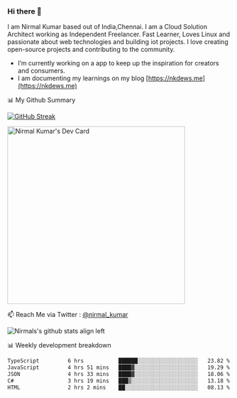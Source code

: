 ### Hi there 👋

 I am Nirmal Kumar based out of India,Chennai. I am a Cloud Solution Architect working as Independent Freelancer. Fast Learner, Loves Linux and passionate about web technologies and building iot projects. I love creating open-source projects and contributing to the community.

- I’m currently working on a app to keep up the inspiration for creators and consumers.
- I am documenting my learnings on my blog [https://nkdews.me](https://nkdews.me)


📊 My Github Summary

[![GitHub Streak](https://github-readme-streak-stats.herokuapp.com?user=nk-gears&theme=dark&hide_border=true&date_format=M%20j%5B%2C%20Y%5D)](https://git.io/streak-stats)

<a href="https://app.daily.dev/nirmal_kumar"><img src="https://api.daily.dev/devcards/a16cfcf02d384b16b41de71ce4d1d811.png?r=8ve" width="400" alt="Nirmal Kumar's Dev Card"/></a>

📫 Reach Me via  Twitter : [@nirmal_kumar](https://twitter.com/nirmal_kumar)

![Nirmals's github stats align left](https://github-readme-stats.vercel.app/api?username=nk-gears&show_icons=true)


📊 Weekly development breakdown

<!--START_SECTION:waka-->

```txt
TypeScript         6 hrs           ██████░░░░░░░░░░░░░░░░░░░   23.82 %
JavaScript         4 hrs 51 mins   ████▓░░░░░░░░░░░░░░░░░░░░   19.29 %
JSON               4 hrs 33 mins   ████▓░░░░░░░░░░░░░░░░░░░░   18.06 %
C#                 3 hrs 19 mins   ███▒░░░░░░░░░░░░░░░░░░░░░   13.18 %
HTML               2 hrs 2 mins    ██░░░░░░░░░░░░░░░░░░░░░░░   08.13 %
```

<!--END_SECTION:waka-->


